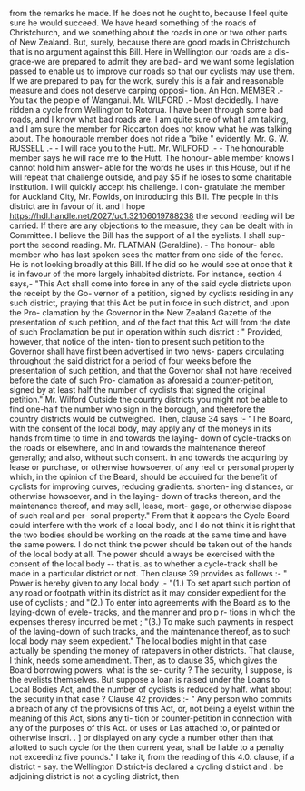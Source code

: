 from the remarks he made. If he does not he ought to, because I feel quite sure he would succeed. We have heard something of the roads of Christchurch, and we something about the roads in one or two other parts of New Zealand. But, surely, because there are good roads in Christchurch that is no argument against this Bill. Here in Wellington our roads are a dis- grace-we are prepared to admit they are bad- and we want some legislation passed to enable us to improve our roads so that our cyclists may use them. If we are prepared to pay for the work, surely this is a fair and reasonable measure and does not deserve carping opposi- tion. An Hon. MEMBER .- You tax the people of Wanganui. Mr. WILFORD .- Most decidedly. I have ridden a cycle from Wellington to Rotorua. I have been through some bad roads, and I know what bad roads are. I am quite sure of what I am talking, and I am sure the member for Riccarton does not know what he was talking about. The honourable member does not ride a "bike " evidently. Mr. G. W. RUSSELL .- - I will race you to the Hutt. Mr. WILFORD .- - The honourable member says he will race me to the Hutt. The honour- able member knows I cannot hold him answer- able for the words he uses in this House, but if he will repeat that challenge outside, and pay $5 if he loses to some charitable institution. I will quickly accept his challenge. I con- gratulate the member for Auckland City, Mr. Fowlds, on introducing this Bill. The people in this district are in favour of it. and I hope https://hdl.handle.net/2027/uc1.32106019788238 the second reading will be carried. If there are any objections to the measure, they can be dealt with in Committee. I believe the Bill has the support of all the eyelists. I shall sup- port the second reading. Mr. FLATMAN (Geraldine). - The honour- able member who has last spoken sees the matter from one side of the fence. He is not looking broadly at this Bill. If he did so he would see at once that it is in favour of the more largely inhabited districts. For instance, section 4 says,- "This Act shall come into force in any of the said cycle districts upon the receipt by the Go- vernor of a petition, signed by cyclists residing in any such district, praying that this Act be put in force in such district, and upon the Pro- clamation by the Governor in the New Zealand Gazette of the presentation of such petition, and of the fact that this Act will from the date of such Proclamation be put in operation within such district : " Provided, however, that notice of the inten- tion to present such petition to the Governor shall have first been advertised in two news- papers circulating throughout the said district for a period of four weeks before the presentation of such petition, and that the Governor shall not have received before the date of such Pro- clamation as aforesaid a counter-petition, signed by at least half the number of cyclists that signed the original petition." Mr. Wilford Outside the country districts you might not be able to find one-half the number who sign in the borough, and therefore the country districts would be outweighed. Then, clause 34 says :- "The Board, with the consent of the local body, may apply any of the moneys in its hands from time to time in and towards the laying- down of cycle-tracks on the roads or elsewhere, and in and towards the maintenance thereof generally; and also, without such consent. in and towards the acquiring by lease or purchase, or otherwise howsoever, of any real or personal property which, in the opinion of the Beard, should be acquired for the benefit of cyclists for improving curves, reducing gradients. shorten- ing distances, or otherwise howsoever, and in the laying- down of tracks thereon, and the maintenance thereof, and may sell, lease, mort- gage, or otherwise dispose of such real and per- sonal property." From that it appears the Cycle Board could interfere with the work of a local body, and I do not think it is right that the two bodies should be working on the roads at the same time and have the same powers. I do not think the power should be taken out of the hands of the local body at all. The power should always be exercised with the consent of the local body -- that is. as to whether a cycle-track shall be made in a particular district or not. Then clause 39 provides as follows :- " Power is hereby given to any local body .- "(1.) To set apart such portion of any road or footpath within its district as it may consider expedient for the use of cyclists ; and "(2.) To enter into agreements with the Board as to the laying-down of evele- tracks, and the manner and pro p r- tions in which the expenses theresy incurred be met ; "(3.) To make such payments in respect of the laving-down of such tracks, and the maintenance thereof, as to such local body may seem expedient." The local bodies might in that case actually be spending the money of ratepavers in other districts. That clause, I think, needs some amendment. Then, as to clause 35, which gives the Board borrowing powers, what is the se- curity ? The security, I suppose, is the evelists themselves. But suppose a loan is raised under the Loans to Local Bodies Act, and the number of cyclists is reduced by half. what about the security in that case ? Clause 42 provides :- " Any person who commits a breach of any of the provisions of this Act, or, not being a eyelst within the meaning of this Act, sions any ti- tion or counter-petition in connection with any of the purposes of this Act. or uses or Las attached to, or painted or otherwise inscri. . ] or displayed on any cycle a number other than that allotted to such cycle for the then current year, shall be liable to a penalty not exceedinz five pounds." I take it, from the reading of this 4.0. clause, if a district - say. the Wellington District-is declared a cycling district and . be adjoining district is not a cycling district, then 